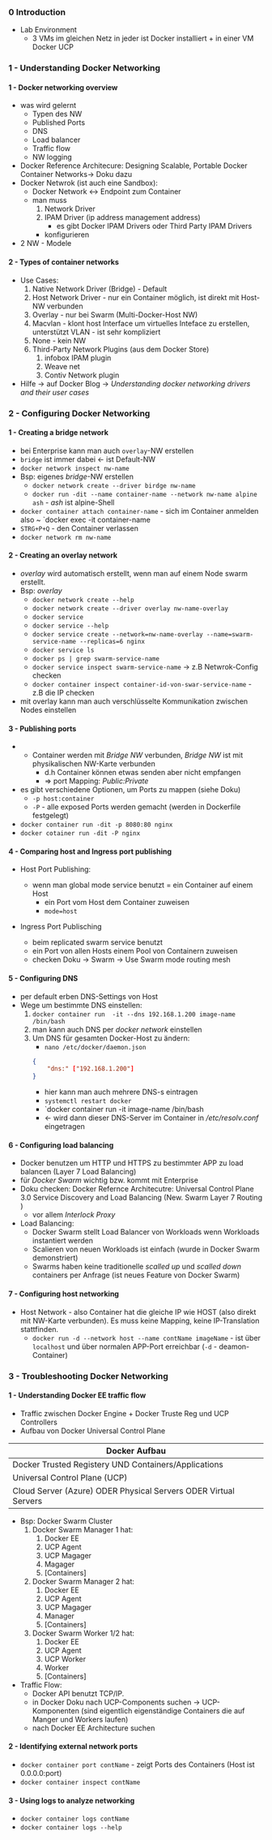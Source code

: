 ### 0 Introduction
* Lab Environment
    * 3 VMs im gleichen Netz in jeder ist Docker installiert + in einer VM Docker UCP
### 1 - Understanding Docker Networking
#### 1 - Docker networking overview
* was wird gelernt
    * Typen des NW
    * Published Ports
    * DNS
    * Load balancer
    * Traffic flow
    * NW logging
* Docker Reference Architecure: Designing Scalable, Portable Docker Container Networks-> Doku dazu
* Docker Netwrok (ist auch eine Sandbox):
    * Docker Network <-> Endpoint zum Container
    * man muss 
        1. Network Driver
        2. IPAM Driver  (ip address management address)
            * es gibt Docker IPAM Drivers oder Third Party IPAM Drivers
        * konfigurieren
* 2 NW - Modele
#### 2 - Types of container networks
* Use Cases:
    1. Native Network Driver (Bridge) - Default
    2. Host Network Driver - nur ein Container möglich, ist direkt mit Host-NW verbunden
    3. Overlay - nur bei Swarm (Multi-Docker-Host NW)
    4. Macvlan - klont host Interface um virtuelles Inteface zu erstellen, unterstützt VLAN - ist sehr kompliziert
    5. None - kein NW
    6. Third-Party Network Plugins (aus dem Docker Store)
        1. infobox IPAM plugin
        2. Weave net
        3. Contiv Network plugin
* Hilfe -> auf Docker Blog -> *Understanding docker networking drivers and their user cases*
### 2 - Configuring Docker Networking
#### 1 - Creating a bridge network
* bei Enterprise kann man auch `overlay`-NW erstellen
* `bridge` ist immer dabei <- ist Default-NW
* `docker network inspect nw-name`
* Bsp: eigenes *bridge*-NW erstellen
    * `docker network create --driver birdge nw-name`
    * `docker run -dit --name container-name --network nw-name alpine ash` - *ash* ist alpine-Shell
* `docker container attach container-name` - sich im Container anmelden also ~ `docker exec -it container-name
* `STRG+P+Q` - den Container verlassen
* `docker network rm nw-name`
#### 2 - Creating an overlay network
* *overlay* wird automatisch erstellt, wenn man auf einem Node swarm erstellt.
* Bsp: *overlay*
    * `docker network create --help`
    * `docker network create --driver overlay nw-name-overlay`
    * `docker service`
    * `docker service --help`
    * `docker service create --network=nw-name-overlay --name=swarm-service-name --replicas=6 nginx`
    * `docker service ls`
    * `docker ps | grep swarm-service-name`
    * `docker service inspect swarm-service-name` -> z.B Netwrok-Config checken
    * `docker container inspect container-id-von-swar-service-name` - z.B die IP checken
* mit overlay kann man auch verschlüsselte Kommunikation zwischen Nodes einstellen
#### 3 - Publishing ports
* * Container werden mit *Bridge NW* verbunden, *Bridge NW* ist mit physikalischen NW-Karte verbunden
    + d.h Container können etwas senden aber nicht empfangen
    * => port Mapping: *Public:Private*
* es gibt verschiedene Optionen, um Ports zu mappen (siehe Doku)
    * `-p host:container`
    * `-P` - alle exposed Ports werden gemacht (werden in Dockerfile festgelegt)
* `docker container run -dit -p 8080:80 nginx`
* `docker cotainer run -dit -P nginx`
#### 4 - Comparing host and Ingress port publishing
* Host Port Publishing:
    * wenn man global mode service benutzt = ein Container auf einem Host
        * ein Port vom Host dem Container zuweisen
        * `mode=host`

* Ingress Port Publisching
    * beim replicated swarm service benutzt
    * ein Port von allen Hosts einem Pool von Containern zuweisen
    * checken Doku -> Swarm -> Use Swarm mode routing mesh
#### 5 - Configuring DNS
* per default erben DNS-Settings von Host
* Wege um bestimmte DNS einstellen:
    1. `docker container run  -it --dns 192.168.1.200 image-name /bin/bash`
    2. man kann auch DNS per *docker network* einstellen
    3. Um DNS für gesamten Docker-Host zu ändern:
        * `nano /etc/docker/daemon.json`
        ```json
        {
            "dns:" ["192.168.1.200"]
        }
        ```
        * hier kann man auch mehrere DNS-s eintragen
        * `systemctl restart docker`
        * `docker container run -it image-name /bin/bash
        * <- wird dann dieser DNS-Server im Container in */etc/resolv.conf* eingetragen 
#### 6 - Configuring load balancing
* Docker benutzen um HTTP und HTTPS zu bestimmter APP zu load balancen (Layer 7 Load Balancing)
* für *Docker Swarm* wichtig bzw. kommt mit Enterprise
* Doku checken: Docker Refernce Architecutre: Universal Control Plane 3.0 Service Discovery and Load Balancing  (New. Swarm Layer 7 Routing )
    * vor allem *Interlock Proxy* 
* Load Balancing:
    * Docker Swarm stellt Load Balancer von Workloads wenn Workloads instantiert werden
    * Scalieren von neuen Workloads ist einfach (wurde in Docker Swarm demonstriert)
    * Swarms haben keine traditionelle *scalled up* und *scalled down* containers per Anfrage (ist neues Feature von Docker Swarm)
#### 7 - Configuring host networking
* Host Network - also Container hat die gleiche IP wie HOST (also direkt mit NW-Karte verbunden). Es muss keine Mapping, keine IP-Translation stattfinden.
    * `docker run -d --network host --name contName imageName` - ist über `localhost` und über normalen APP-Port erreichbar (`-d` - deamon-Container)

### 3 - Troubleshooting Docker Networking
#### 1 - Understanding Docker EE traffic flow
* Traffic zwischen Docker Engine + Docker Truste Reg und UCP Controllers
* Aufbau von Docker Universal Control Plane

| Docker Aufbau |
|---|
|Docker Trusted Registery UND Containers/Applications|
|Universal Control Plane (UCP)|
|Cloud Server (Azure) ODER Physical Servers ODER Virtual Servers|

* Bsp: Docker Swarm Cluster
    1. Docker Swarm Manager 1 hat:
        1. Docker EE
        2. UCP Agent
        3. UCP Magager
        4. Magager 
        5. [Containers]
    2. Docker Swarm Manager 2 hat:
        1. Docker EE
        2. UCP Agent
        3. UCP Magager
        4. Manager 
        5. [Containers]
    3. Docker Swarm Worker 1/2 hat:
        1. Docker EE
        2. UCP Agent
        3. UCP Worker
        4. Worker 
        5. [Containers] 
* Traffic Flow:
    * Docker API benutzt TCP/IP.
    * in Docker Doku nach UCP-Components suchen -> UCP-Komponenten (sind eigentlich eigenständige Containers die auf Manger und Workers laufen)
    * nach Docker EE Architecture suchen
#### 2 - Identifying external network ports
* `docker container port contName` - zeigt Ports des Containers (Host ist 0.0.0.0:port)
* `docker container inspect contName` 
#### 3 - Using logs to analyze networking
* `docker container logs contName`
* `docker container logs --help`
